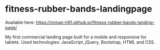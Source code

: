 # fitness-rubber-bands-landingpage
Available here: https://roman-h91.github.io/fitness-rubber-bands-landing-page/

My first commercial landing page built for a mobile and responsive for tablets. Used technologies: JavaScript, jQuery, Bootstrap, HTML and CSS.
